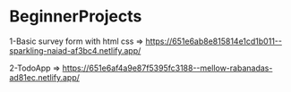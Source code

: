 # BeginnerProjects

1-Basic survey form with html css => https://651e6ab8e815814e1cd1b011--sparkling-naiad-af3bc4.netlify.app/

2-TodoApp => https://651e6af4a9e87f5395fc3188--mellow-rabanadas-ad81ec.netlify.app/
